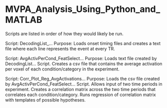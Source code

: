 # MVPA_Analysis_Using_Python_and_MATLAB

Scripts are listed in order of how they would likely be run.

Script: DecodingList_...
Purpose: Loads onset timing files and creates a text file where each line represents the event at every TR.

Script: AvgActivPerCond_FeatSelect...
Purpose: Loads text file created by DecodingList... Script. Creates a csv file that contains the average activation per voxel of each condition/category in the experiment.

Script: Corr_Plot_Reg_AvgActivations...
Purpose: Loads the csv file created by AvgActivPerCond_FeatSelect... Script. Allows input of two time periods in experiment. Creates a correlation matrix across the two time periods that correlates each condition/category. Runs regression of correlation matrix with templates of possible hypotheses.
